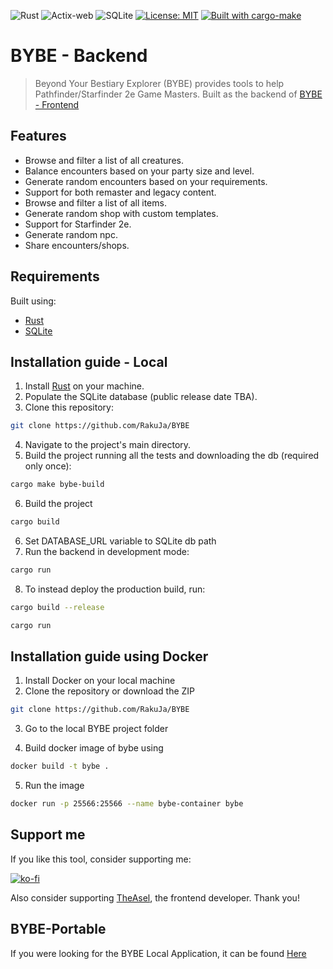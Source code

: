 ![Rust](https://img.shields.io/badge/Rust-664666?style=for-the-badge&logo=rust&logoColor=red)
![Actix-web](https://img.shields.io/badge/actix-web?style=for-the-badge&logoColor=black&labelColor=pink&color=black
)
![SQLite](https://img.shields.io/badge/sqlite-%2307405e.svg?style=for-the-badge&logo=sqlite&logoColor=white)
[![License: MIT](https://img.shields.io/badge/License-MIT-green.svg)](https://opensource.org/licenses/MIT)
[![Built with cargo-make](https://sagiegurari.github.io/cargo-make/assets/badges/cargo-make.svg)](https://sagiegurari.github.io/cargo-make)

# BYBE - Backend

> Beyond Your Bestiary Explorer (BYBE) provides tools to help Pathfinder/Starfinder 2e Game Masters. Built as the backend of [BYBE - Frontend](https://github.com/TheAsel/BYBE-frontend/)

## Features

- Browse and filter a list of all creatures.
- Balance encounters based on your party size and level.
- Generate random encounters based on your requirements.
- Support for both remaster and legacy content.
- Browse and filter a list of all items.
- Generate random shop with custom templates.
- Support for Starfinder 2e.
- Generate random npc.
- Share encounters/shops.

## Requirements

Built using:

- [Rust](https://www.rust-lang.org/tools/install)
- [SQLite](https://www.sqlite.org/download.html)

## Installation guide - Local

1. Install [Rust](https://www.rust-lang.org/tools/install) on your machine.
2. Populate the SQLite database (public release date TBA).
3. Clone this repository:

```bash
git clone https://github.com/RakuJa/BYBE
```

4. Navigate to the project's main directory.
5. Build the project running all the tests and downloading the db (required only once):
```bash
cargo make bybe-build
```
6. Build the project

```bash
cargo build
```
6. Set DATABASE_URL variable to SQLite db path
7. Run the backend in development mode:

```bash
cargo run
```

8. To instead deploy the production build, run:

```bash
cargo build --release
```

```bash
cargo run
```

## Installation guide using Docker

1. Install Docker on your local machine
2. Clone the repository or download the ZIP
```bash
git clone https://github.com/RakuJa/BYBE
```
3. Go to the local BYBE project folder

4. Build docker image of bybe using
```bash
docker build -t bybe .
```
5. Run the image
```bash
docker run -p 25566:25566 --name bybe-container bybe
```

## Support me

If you like this tool, consider supporting me:

[![ko-fi](https://ko-fi.com/img/githubbutton_sm.svg)](https://ko-fi.com/rakuja)

Also consider supporting [TheAsel](https://github.com/TheAsel), the frontend developer. Thank you!

## BYBE-Portable
If you were looking for the BYBE Local Application, it can be found [Here](https://github.com/rakuJa/BYBE-desktop)
